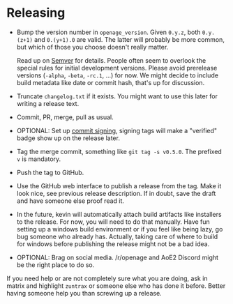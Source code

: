 # Releasing

* Bump the version number in `openage_version`. Given `0.y.z`, both `0.y.(z+1)` and `0.(y+1).0` are valid. The latter will probably be more common, but which of those you choose doesn't really matter.

  Read up on [Semver](https://semver.org) for details. People often seem to overlook the special rules for initial development versions. Please avoid prerelease versions (`-alpha`, `-beta`, `-rc.1`, ...) for now. We might decide to include build metadata like date or commit hash, that's up for discussion.
* Truncate `changelog.txt` if it exists. You might want to use this later for writing a release text.
* Commit, PR, merge, pull as usual.
* OPTIONAL: Set up [commit signing](https://help.github.com/en/articles/managing-commit-signature-verification), signing tags will make a "verified" badge show up on the release later.
* Tag the merge commit, something like `git tag -s v0.5.0`. The prefixed `v` is mandatory.
* Push the tag to GitHub.
* Use the GitHub web interface to publish a release from the tag. Make it look nice, see previous release description. If in doubt, save the draft and have someone else proof read it.
* In the future, kevin will automatically attach build artifacts like installers to the release. For now, you will need to do that manually. Have fun setting up a windows build environment or if you feel like being lazy, go bug someone who already has. Actually, taking care of where to build for windows before publishing the release might not be a bad idea.
* OPTIONAL: Brag on social media. /r/openage and AoE2 Discord might be the right place to do so.

If you need help or are not completely sure what you are doing, ask in matrix and highlight `zuntrax` or someone else who has done it before. Better having someone help you than screwing up a release.
